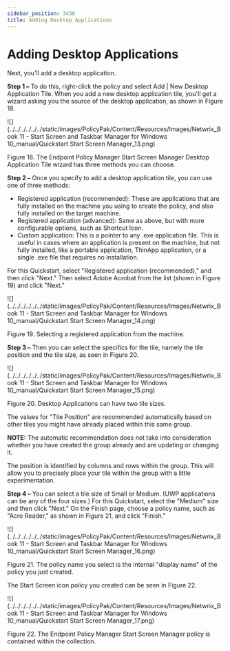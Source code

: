 ```yaml
---
sidebar_position: 3430
title: Adding Desktop Applications
---
```


# Adding Desktop Applications

Next, you'll add a desktop application.

**Step 1 –** To do this, right-click the policy and select Add | New Desktop Application Tile. When you add a new desktop application tile, you'll get a wizard asking you the source of the desktop application, as shown in Figure 18.

![](../../../../../../static/images/PolicyPak/Content/Resources/Images/Netwrix_Book 11 - Start Screen and Taskbar Manager for Windows 10_manual/Quickstart Start Screen Manager_13.png)

Figure 18. The Endpoint Policy Manager Start Screen Manager Desktop Application Tile wizard has three methods you can choose.

**Step 2 –** Once you specify to add a desktop application tile, you can use one of three methods:

* Registered application (recommended): These are applications that are fully installed on the machine you using to create the policy, and also fully installed on the target machine.
* Registered application (advanced): Same as above, but with more configurable options, such as Shortcut Icon.
* Custom application: This is a pointer to any .exe application file. This is useful in cases where an application is present on the machine, but not fully installed, like a portable application, ThinApp application, or a single .exe file that requires no installation.

For this Quickstart, select "Registered application (recommended)," and then click "Next." Then select Adobe Acrobat from the list (shown in Figure 19) and click "Next."

![](../../../../../../static/images/PolicyPak/Content/Resources/Images/Netwrix_Book 11 - Start Screen and Taskbar Manager for Windows 10_manual/Quickstart Start Screen Manager_14.png)

Figure 19. Selecting a registered application from the machine.

**Step 3 –** Then you can select the specifics for the tile, namely the tile position and the tile size, as seen in Figure 20.

![](../../../../../../static/images/PolicyPak/Content/Resources/Images/Netwrix_Book 11 - Start Screen and Taskbar Manager for Windows 10_manual/Quickstart Start Screen Manager_15.png)

Figure 20. Desktop Applications can have two tile sizes.

The values for "Tile Position" are recommended automatically based on other tiles you might have already placed within this same group.

**NOTE:** The automatic recommendation does not take into consideration whether you have created the group already and are updating or changing it.

The position is identified by columns and rows within the group. This will allow you to precisely place your tile within the group with a little experimentation.

**Step 4 –** You can select a tile size of Small or Medium. (UWP applications can be any of the four sizes.) For this Quickstart, select the "Medium" size and then click "Next." On the Finish page, choose a policy name, such as "Acro Reader," as shown in Figure 21, and click "Finish."

![](../../../../../../static/images/PolicyPak/Content/Resources/Images/Netwrix_Book 11 - Start Screen and Taskbar Manager for Windows 10_manual/Quickstart Start Screen Manager_16.png)

Figure 21. The policy name you select is the internal "display name" of the policy you just created.

The Start Screen icon policy you created can be seen in Figure 22.

![](../../../../../../static/images/PolicyPak/Content/Resources/Images/Netwrix_Book 11 - Start Screen and Taskbar Manager for Windows 10_manual/Quickstart Start Screen Manager_17.png)

Figure 22. The Endpoint Policy Manager Start Screen Manager policy is contained within the collection.